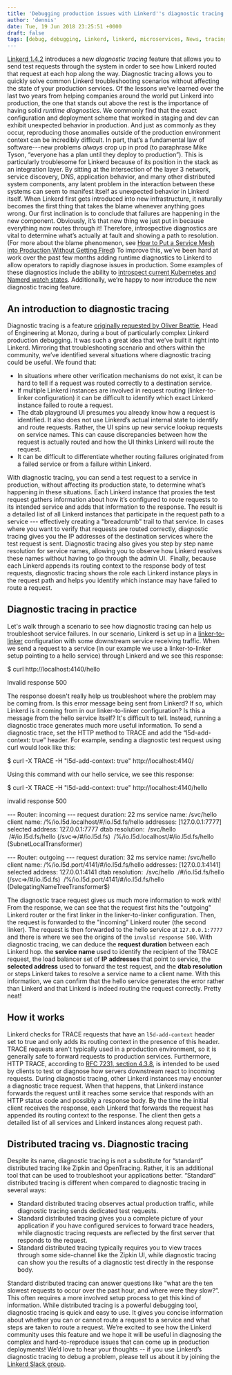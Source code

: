 ```yaml
---
title: 'Debugging production issues with Linkerd''s diagnostic tracing'
author: 'dennis'
date: Tue, 19 Jun 2018 23:25:51 +0000
draft: false
tags: [debug, debugging, Linkerd, linkerd, microservices, News, tracing, Tutorials &amp; How-To's]
---
```


[Linkerd 1.4.2](https://github.com/linkerd/linkerd/releases/tag/1.4.2) introduces a new _diagnostic tracing_ feature that allows you to send test requests through the system in order to see how Linkerd routed that request at each hop along the way. Diagnostic tracing allows you to quickly solve common Linkerd troubleshooting scenarios without affecting the state of your production services. Of the lessons we’ve learned over the last two years from helping companies around the world put Linkerd into production, the one that stands out above the rest is the importance of having solid _runtime diagnostics_. We commonly find that the exact configuration and deployment scheme that worked in staging and dev can exhibit unexpected behavior in production. And just as commonly as they occur, reproducing those anomalies outside of the production environment context can be incredibly difficult. In part, that’s a fundamental law of software---new problems _always_ crop up in prod (to paraphrase Mike Tyson, “everyone has a plan until they deploy to production”). This is particularly troublesome for Linkerd because of its position in the stack as an integration layer. By sitting at the intersection of the layer 3 network, service discovery, DNS, application behavior, and many other distributed system components, any latent problem in the interaction between these systems can seem to manifest itself as unexpected behavior in Linkerd itself. When Linkerd first gets introduced into new infrastructure, it naturally becomes the first thing that takes the blame whenever anything goes wrong. Our first inclination is to conclude that failures are happening in the new component. Obviously, it’s that new thing we just put in because everything now routes through it! Therefore, introspective diagnostics are vital to determine what’s actually at fault and showing a path to resolution. (For more about the blame phenomenon, see [How to Put a Service Mesh into Production Without Getting Fired](https://www.youtube.com/watch?v=XA1aGpYzpYg)) To improve this, we’ve been hard at work over the past few months adding runtime diagnostics to Linkerd to allow operators to rapidly diagnose issues in production. Some examples of these diagnostics include the ability to [introspect current Kubernetes and Namerd watch states](https://github.com/linkerd/linkerd/releases/tag/1.4.1). Additionally, we’re happy to now introduce the new diagnostic tracing feature.

## An introduction to diagnostic tracing

Diagnostic tracing is a feature [originally requested by Oliver Beattie](https://github.com/linkerd/linkerd/issues/1732), Head of Engineering at Monzo, during a bout of particularly complex Linkerd production debugging. It was such a great idea that we’ve built it right into Linkerd. Mirroring that troubleshooting scenario and others within the community, we’ve identified several situations where diagnostic tracing could be useful. We found that:

- In situations where other verification mechanisms do not exist, it can be hard to tell if a request was routed correctly to a destination service.
- If multiple Linkerd instances are involved in request routing (linker-to-linker configuration) it can be difficult to identify which exact Linkerd instance failed to route a request.
- The dtab playground UI presumes you already know how a request is identified. It also does not use Linkerd’s actual internal state to identify and route requests. Rather, the UI spins up new service lookup requests on service names. This can cause discrepancies between how the request is actually routed and how the UI thinks Linkerd will route the request.
- It can be difficult to differentiate whether routing failures originated from a failed service or from a failure within Linkerd.

With diagnostic tracing, you can send a test request to a service in production, without affecting its production state, to determine what’s happening in these situations. Each Linkerd instance that proxies the test request gathers information about how it’s configured to route requests to its intended service and adds that information to the response. The result is a detailed list of all Linkerd instances that participate in the request path to a service --- effectively creating a "breadcrumb" trail to that service. In cases where you want to verify that requests are routed correctly, diagnostic tracing gives you the IP addresses of the destination services where the test request is sent. Diagnostic tracing also gives you step by step name resolution for service names, allowing you to observe how Linkerd resolves these names without having to go through the admin UI.  Finally, because each Linkerd appends its routing context to the response body of test requests, diagnostic tracing shows the role each Linkerd instance plays in the request path and helps you identify which instance may have failed to route a request.

## Diagnostic tracing in practice

Let's walk through a scenario to see how diagnostic tracing can help us troubleshoot service failures. In our scenario, Linkerd is set up in a [linker-to-linker](https://github.com/linkerd/linkerd-examples/blob/b5689b517108c2a79138e34d8357787580106e76/k8s-daemonset/k8s/servicemesh.yml) configuration with some downstream service receiving traffic. When we send a request to a service (in our example we use a linker-to-linker setup pointing to a hello service) through Linkerd and we see this response:

\$ curl http://localhost:4140/hello

Invalid response 500

The response doesn't really help us troubleshoot where the problem may be coming from. Is this error message being sent from Linkerd? If so, which Linkerd is it coming from in our linker-to-linker configuration? Is this a message from the hello service itself? It's difficult to tell. Instead, running a diagnostic trace generates much more useful information. To send a diagnostic trace, set the HTTP method to TRACE and add the “l5d-add-context: true” header. For example, sending a diagnostic test request using curl would look like this:

\$ curl -X TRACE -H "l5d-add-context: true" http://localhost:4140/<service name>

Using this command with our hello service, we see this response:

\$ curl -X TRACE -H "l5d-add-context: true" http://localhost:4140/hello

invalid response 500

\-\-\- Router: incoming --- request duration: 22 ms service name: /svc/hello client name: /%/io.l5d.localhost/#/io.l5d.fs/hello addresses: \[127.0.0.1:7777\] selected address: 127.0.0.1:7777 dtab resolution:  /svc/hello  /#/io.l5d.fs/hello (/svc=>/#/io.l5d.fs)  /%/io.l5d.localhost/#/io.l5d.fs/hello (SubnetLocalTransformer)

\-\-\- Router: outgoing --- request duration: 32 ms service name: /svc/hello client name: /%/io.l5d.port/4141/#/io.l5d.fs/hello addresses: \[127.0.0.1:4141\] selected address: 127.0.0.1:4141 dtab resolution:  /svc/hello  /#/io.l5d.fs/hello (/svc=>/#/io.l5d.fs)  /%/io.l5d.port/4141/#/io.l5d.fs/hello (DelegatingNameTreeTransformer\$)

The diagnostic trace request gives us much more information to work with! From the response, we can see that the request first hits the "outgoing" Linkerd router or the first linker in the linker-to-linker configuration. Then, the request is forwarded to the "incoming" Linkerd router (the second linker). The request is then forwarded to the hello service at `127.0.0.1:7777` and there is where we see the origins of the `invalid response 500`. With diagnostic tracing, we can deduce the **request duration** between each Linkerd hop. the **service name** used to identify the recipient of the TRACE request, the load balancer set of **IP** **addresses** that point to service, the **selected address** used to forward the test request, and the **dtab resolution** or steps Linkerd takes to resolve a service name to a client name. With this information, we can confirm that the hello service generates the error rather than Linkerd and that Linkerd is indeed routing the request correctly. Pretty neat!

## How it works

Linkerd checks for TRACE requests that have an `l5d-add-context` header set to true and only adds its routing context in the presence of this header. TRACE requests aren't typically used in a production environment, so it is generally safe to forward requests to production services. Furthermore, HTTP TRACE, according to [RFC 7231, section 4.3.8](https://tools.ietf.org/html/rfc7231#section-4.3.8), is intended to be used by clients to test or diagnose how servers downstream react to incoming requests. During diagnostic tracing, other Linkerd instances may encounter a diagnostic trace request. When that happens, that Linkerd instance forwards the request until it reaches some service that responds with an HTTP status code and possibly a response body. By the time the initial client receives the response, each Linkerd that forwards the request has appended its routing context to the response. The client then gets a detailed list of all services and Linkerd instances along request path.

## Distributed tracing vs. Diagnostic tracing

Despite its name, diagnostic tracing is not a substitute for “standard” distributed tracing like Zipkin and OpenTracing. Rather, it is an additional tool that can be used to troubleshoot your applications better. “Standard” distributed tracing is different when compared to diagnostic tracing in several ways:

- Standard distributed tracing observes actual production traffic, while diagnostic tracing sends dedicated test requests.
- Standard distributed tracing gives you a complete picture of your application if you have configured services to forward trace headers, while diagnostic tracing requests are reflected by the first server that responds to the request.
- Standard distributed tracing typically requires you to view traces through some side-channel like the Zipkin UI, while diagnostic tracing can show you the results of a diagnostic test directly in the response body.

Standard distributed tracing can answer questions like “what are the ten slowest requests to occur over the past hour, and where were they slow?”. This often requires a more involved setup process to get this kind of information. While distributed tracing is a powerful debugging tool, diagnostic tracing is quick and easy to use. It gives you concise information about whether you can or cannot route a request to a service and what steps are taken to route a request. We’re excited to see how the Linkerd community uses this feature and we hope it will be useful in diagnosing the complex and hard-to-reproduce issues that can come up in production deployments! We’d love to hear your thoughts -- if you use Linkerd’s diagnostic tracing to debug a problem, please tell us about it by joining the [Linkerd Slack group](https://linkerd.slack.com/).
